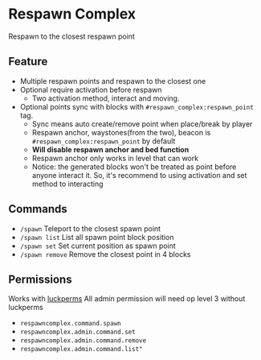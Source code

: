 # Respawn Complex

Respawn to the closest respawn point

## Feature
- Multiple respawn points and respawn to the closest one
- Optional require activation before respawn
  - Two activation method, interact and moving.
- Optional points sync with blocks with `#respawn_complex:respawn_point` tag.
  - Sync means auto create/remove point when place/break by player
  - Respawn anchor, waystones(from the two), beacon is `#respawn_complex:respawn_point` by default
  - **Will disable respawn anchor and bed function**
  - Respawn anchor only works in level that can work
  - Notice: the generated blocks won't be treated as point before anyone interact it. So, it's recommend to using activation and set method to interacting


## Commands

- `/spawn` Teleport to the closest spawn point
- `/spawn list` List all spawn point block position
- `/spawn set` Set current position as spawn point
- `/spawn remove` Remove the closest point in 4 blocks

## Permissions

Works with [luckperms](luckperms.net/)
All admin permission will need op level 3 without luckperms
- `respawncomplex.command.spawn`
- `respawncomplex.admin.command.set`
- `respawncomplex.admin.command.remove`
- `respawncomplex.admin.command.list"`
